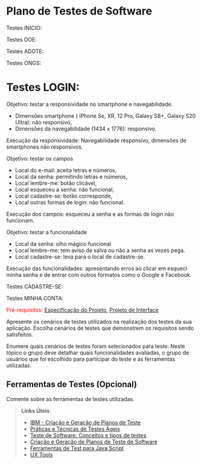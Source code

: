 # Plano de Testes de Software

Testes INICIO:


Testes DOE:


Testes ADOTE:


Testes ONGS:


# Testes LOGIN:

Objetivo: testar a responsividade no smartphone e navegabilidade.
- Dimensões smartphone ( iPhone Se, XR, 12 Pro, Galaxy S8+,  Galaxy S20 Ultra): não responsivo,
- Dimensões da navegabilidade (1434 x 1776):  responsivo.

Execução da responsividade: Navegabilidade responsivo, dimensões de smartphones não responsivos.

Objetivo: testar os campos
- Local do e-mail: aceita letras e números,
- Local da senha: permitindo letras e números,
- Local lembre-me: botão clicável,
- Local esqueceu a senha: não funcional,
- Local cadastre-se: botão corresponde,
- Local outras formas de login: não funcional.

Execução dos campos: esqueceu a senha e as formas de login não funcionam. 


Objetivo: testar a funcionalidade
- Local da senha: olho mágico funcional
- Local lembre-me: tem aviso de salva ou não a senha as vezes pega.
- Local cadastre-se: leva para o local de cadastre-se.

Execução das funcionalidades: apresentando erros ao clicar em esqueci minha senha e de entrar com outros formatos como o Google e Facebook. 


Testes CADASTRE-SE:



Testes MINHA CONTA:



<span style="color:red">Pré-requisitos: <a href="2-Especificação do Projeto.md"> Especificação do Projeto</a></span>, <a href="3-Projeto de Interface.md"> Projeto de Interface</a>

Apresente os cenários de testes utilizados na realização dos testes da sua aplicação. Escolha cenários de testes que demonstrem os requisitos sendo satisfeitos.

Enumere quais cenários de testes foram selecionados para teste. Neste tópico o grupo deve detalhar quais funcionalidades avaliadas, o grupo de usuários que foi escolhido para participar do teste e as ferramentas utilizadas.
 
## Ferramentas de Testes (Opcional)

Comente sobre as ferramentas de testes utilizadas.
 
> **Links Úteis**:
> - [IBM - Criação e Geração de Planos de Teste](https://www.ibm.com/developerworks/br/local/rational/criacao_geracao_planos_testes_software/index.html)
> - [Práticas e Técnicas de Testes Ágeis](http://assiste.serpro.gov.br/serproagil/Apresenta/slides.pdf)
> -  [Teste de Software: Conceitos e tipos de testes](https://blog.onedaytesting.com.br/teste-de-software/)
> - [Criação e Geração de Planos de Teste de Software](https://www.ibm.com/developerworks/br/local/rational/criacao_geracao_planos_testes_software/index.html)
> - [Ferramentas de Test para Java Script](https://geekflare.com/javascript-unit-testing/)
> - [UX Tools](https://uxdesign.cc/ux-user-research-and-user-testing-tools-2d339d379dc7)
